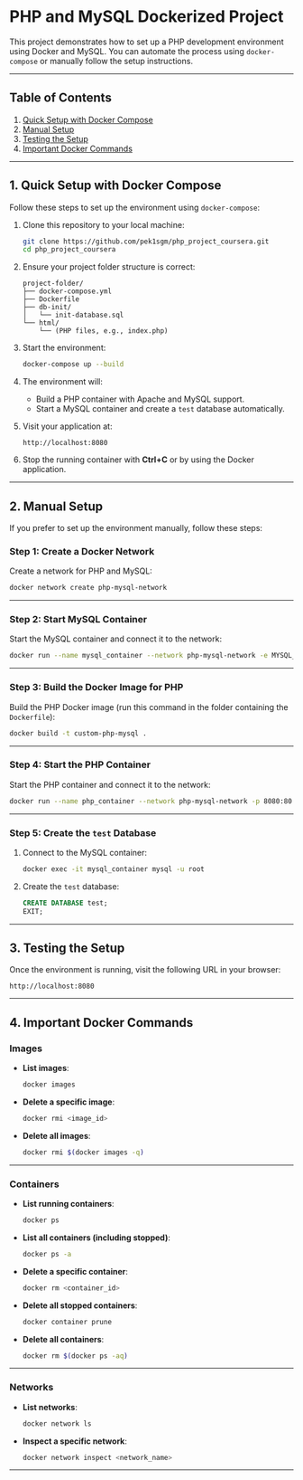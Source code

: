 # PHP and MySQL Dockerized Project

This project demonstrates how to set up a PHP development environment using Docker and MySQL. You can automate the process using `docker-compose` or manually follow the setup instructions.

---

## Table of Contents
1. [Quick Setup with Docker Compose](#1-quick-setup-with-docker-compose)
2. [Manual Setup](#2-manual-setup)
3. [Testing the Setup](#3-testing-the-setup)
4. [Important Docker Commands](#4-important-docker-commands)

---

## 1. Quick Setup with Docker Compose

Follow these steps to set up the environment using `docker-compose`:

1. Clone this repository to your local machine:
   ```bash
   git clone https://github.com/pek1sgm/php_project_coursera.git
   cd php_project_coursera
   ```

2. Ensure your project folder structure is correct:
   ```
   project-folder/
   ├── docker-compose.yml
   ├── Dockerfile
   ├── db-init/
   │   └── init-database.sql
   └── html/
       └── (PHP files, e.g., index.php)
   ```

3. Start the environment:
   ```bash
   docker-compose up --build
   ```

4. The environment will:
   - Build a PHP container with Apache and MySQL support.
   - Start a MySQL container and create a `test` database automatically.

5. Visit your application at:
   ```
   http://localhost:8080
   ```

6. Stop the running container with **Ctrl+C** or by using the Docker application.

---

## 2. Manual Setup

If you prefer to set up the environment manually, follow these steps:

### Step 1: Create a Docker Network
Create a network for PHP and MySQL:
```bash
docker network create php-mysql-network
```

---

### Step 2: Start MySQL Container
Start the MySQL container and connect it to the network:
```bash
docker run --name mysql_container --network php-mysql-network -e MYSQL_ALLOW_EMPTY_PASSWORD=yes -v mysql_data:/var/lib/mysql -d mysql:latest
```

---

### Step 3: Build the Docker Image for PHP
Build the PHP Docker image (run this command in the folder containing the `Dockerfile`):
```bash
docker build -t custom-php-mysql .
```

---

### Step 4: Start the PHP Container
Start the PHP container and connect it to the network:
```bash
docker run --name php_container --network php-mysql-network -p 8080:80 --mount type=bind,src=<local-html-folder>,dst=/var/www/html -d custom-php-mysql
```

---

### Step 5: Create the `test` Database
1. Connect to the MySQL container:
   ```bash
   docker exec -it mysql_container mysql -u root
   ```

2. Create the `test` database:
   ```sql
   CREATE DATABASE test;
   EXIT;
   ```

---

## 3. Testing the Setup

Once the environment is running, visit the following URL in your browser:
```
http://localhost:8080
```

---

## 4. Important Docker Commands

### Images
- **List images**:
  ```bash
  docker images
  ```
- **Delete a specific image**:
  ```bash
  docker rmi <image_id>
  ```
- **Delete all images**:
  ```bash
  docker rmi $(docker images -q)
  ```

---

### Containers
- **List running containers**:
  ```bash
  docker ps
  ```
- **List all containers (including stopped)**:
  ```bash
  docker ps -a
  ```
- **Delete a specific container**:
  ```bash
  docker rm <container_id>
  ```
- **Delete all stopped containers**:
  ```bash
  docker container prune
  ```
- **Delete all containers**:
  ```bash
  docker rm $(docker ps -aq)
  ```

---

### Networks
- **List networks**:
  ```bash
  docker network ls
  ```
- **Inspect a specific network**:
  ```bash
  docker network inspect <network_name>
  ```

---